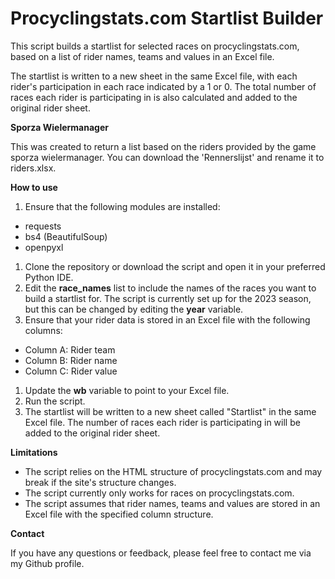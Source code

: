 Procyclingstats.com Startlist Builder
=====================================

This script builds a startlist for selected races on procyclingstats.com, based on a list of rider names, teams and values in an Excel file.

The startlist is written to a new sheet in the same Excel file, with each rider's participation in each race indicated by a 1 or 0. The total number of races each rider is participating in is also calculated and added to the original rider sheet.

**Sporza Wielermanager**

This was created to return a list based on the riders provided by the game sporza wielermanager. You can download the 'Rennerslijst' and rename it to riders.xlsx.

**How to use**

1.  Ensure that the following modules are installed:

-   requests
-   bs4 (BeautifulSoup)
-   openpyxl

1.  Clone the repository or download the script and open it in your preferred Python IDE.
2.  Edit the **race_names** list to include the names of the races you want to build a startlist for. The script is currently set up for the 2023 season, but this can be changed by editing the **year** variable.
3.  Ensure that your rider data is stored in an Excel file with the following columns:

-   Column A: Rider team
-   Column B: Rider name
-   Column C: Rider value

1.  Update the **wb** variable to point to your Excel file.
2.  Run the script.
3.  The startlist will be written to a new sheet called "Startlist" in the same Excel file. The number of races each rider is participating in will be added to the original rider sheet.

**Limitations**

-   The script relies on the HTML structure of procyclingstats.com and may break if the site's structure changes.
-   The script currently only works for races on procyclingstats.com.
-   The script assumes that rider names, teams and values are stored in an Excel file with the specified column structure.

**Contact**

If you have any questions or feedback, please feel free to contact me via my Github profile.
